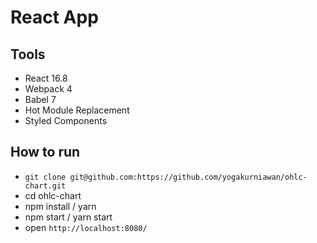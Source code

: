 # React App
## Tools

* React 16.8
* Webpack 4
* Babel 7
* Hot Module Replacement
* Styled Components

## How to run

* `git clone git@github.com:https://github.com/yogakurniawan/ohlc-chart.git`
* cd ohlc-chart
* npm install / yarn
* npm start / yarn start
* open `http://localhost:8080/`
